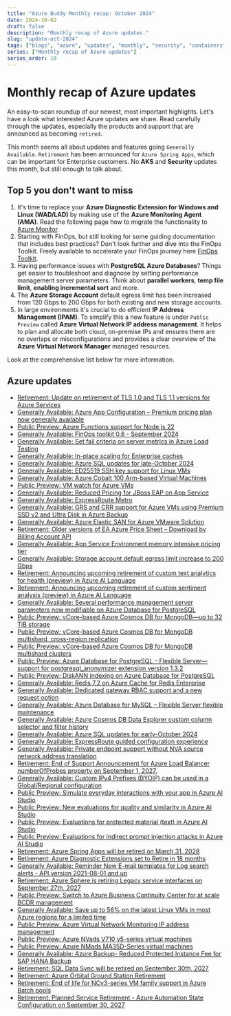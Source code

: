 ```yaml
---
title: "Azure Buddy Monthly recap: October 2024"
date: 2024-10-02
draft: false
description: "Monthly recap of Azure updates."
slug: "update-oct-2024"
tags: ["blogs", "azure", "updates", "monthly", "security", "containers", "management"]
series: ["Monthly recap of Azure updates"]
series_order: 10
---
```


# Monthly recap of Azure updates 

An easy-to-scan roundup of our newest, most important highlights. Let's have a look what interested Azure updates are share. Read carefully through the updates, especially the products and support that are announced as becoming `retired`.

This month seems all about updates and features going `Generally Available`. `Retirement` has been announced for `Azure Spring Apps`, which can be important for Enterprise customers. No **AKS** and **Security** updates this month, but still enough to talk about.

## Top 5 you don't want to miss

1. It's time to replace your **Azure Diagnostic Extension for Windows and Linux (WAD/LAD)** by making use of the **Azure Monitoring Agent (AMA)**. Read the following page how to migrate the functionality to [Azure Monitor](https://learn.microsoft.com/en-us/azure/azure-monitor/agents/diagnostics-extension-overview).
2. Starting with FinOps, but still looking for some guiding documentation that includes best practices? Don't look further and dive into the FinOps Toolkit. Freely available to accelerate your FinOps journey here [FinOps Toolkit](https://microsoft.github.io/finops-toolkit/).
3. Having performance issues with **PostgreSQL Azure Databases**? Things get easier to troubleshoot and diagnose by setting performance management server parameters. Think about **parallel workers**, **temp file limit**, **enabling incremental sort** and more.
4. The **Azure Storage Account** default egress limit has been increased from 120 Gbps to 200 Gbps for both existing and new storage accounts.
5. In large environments it's crucial to do efficient **IP Address Management (IPAM)**. To simplify this a new feature is under `Public Preview` called **Azure Virtual Network IP address management**. It helps to plan and allocate both cloud, on-premise IPs and ensures there are no overlaps or misconfigurations and provides a clear overview of the **Azure Virtual Network Manager** managed resources.

Look at the comprehensive list below for more information.

## Azure updates

- [Retirement: Update on retirement of TLS 1.0 and TLS 1.1 versions for Azure Services](https://azure.microsoft.com/en-us/updates/v2/Update-retirement-TLS1-0-TLS1-1-versions-Azure-Services)
- [Generally Available: Azure App Configuration – Premium pricing plan now generally available](https://azure.microsoft.com/en-us/updates/v2/Azure-App-Configuration-Premium-pricing-plan-now-generally-available)
- [Public Preview: Azure Functions support for Node.js 22](https://azure.microsoft.com/en-us/updates/v2/Azure-Functions-support-for-Nodejs-22)
- [Generally Available: FinOps toolkit 0.6 - September 2024](https://azure.microsoft.com/en-us/updates/v2/FinOps-toolkit-0-6-September-2024)
- [Generally Available: Set fail criteria on server metrics in Azure Load Testing](https://azure.microsoft.com/en-us/updates/v2/fail-criteria-on-server-metrics-in-MALT)
- [Generally Available: In-place scaling for Enterprise caches](https://azure.microsoft.com/en-us/updates/v2/In-place-scaling-for-Enterprise-caches)
- [Generally Available: Azure SQL updates for late-October 2024](https://azure.microsoft.com/en-us/updates/v2/Azure-SQL-updates-for-late-October-2024)
- [Generally Available: ED25519 SSH key support for Linux VMs](https://azure.microsoft.com/en-us/updates/v2/linux-sssh-ed25519)
- [Generally Available: Azure Cobalt 100 Arm-based Virtual Machines](https://azure.microsoft.com/en-us/updates/v2/Azure-Cobalt-100-Arm-based-Virtual-Machines)
- [Public Preview: VM watch for Azure VMs](https://azure.microsoft.com/en-us/updates/v2/VM-watch-on-Azure-VMs)
- [Generally Available: Reduced Pricing for JBoss EAP on App Service](https://azure.microsoft.com/en-us/updates/v2/Reduced-Pricing-for-JBoss-EAP-on-App-Service)
- [Generally Available: ExpressRoute Metro](https://azure.microsoft.com/en-us/updates/v2/Ermetro-ga-announcement)
- [Generally Available: GRS and CRR support for Azure VMs using Premium SSD v2 and Ultra Disk in Azure Backup](https://azure.microsoft.com/en-us/updates/v2/AzBackupGrsForPv2Ultra)
- [Generally Available: Azure Elastic SAN for Azure VMware Solution](https://azure.microsoft.com/en-us/updates/v2/AzureElasticSAN-for-AVS)
- [Retirement: Older versions of EA Azure Price Sheet – Download by Billing Account API](https://azure.microsoft.com/en-us/updates/v2/Cost-Management-Download-by-Billing-Account-API-version-retirement)
- [Generally Available: App Service Environment memory intensive pricing tier](https://azure.microsoft.com/en-us/updates/v2/Announcing-App-Service-Environment-Memory-Intensive-Pricing-Tier)
- [Generally Available: Storage account default egress limit increase to 200 Gbps](https://azure.microsoft.com/en-us/updates/v2/Storage-account-default-egress-limit-increase-to-200-Gbps)
- [Retirement: Announcing upcoming retirement of custom text analytics for health (preview) in Azure AI Language](https://azure.microsoft.com/en-us/updates/v2/custom-text-analytics-for-health-retirement)
- [Retirement: Announcing upcoming retirement of custom sentiment analysis (preview) in Azure AI Language](https://azure.microsoft.com/en-us/updates/v2/custom-sentiment-analysis-retirement)
- [Generally Available: Several performance management server parameters now modifiable on Azure Database for PostgreSQL](https://azure.microsoft.com/en-us/updates/v2/performance-management-server-parameters-now-modifiable-on-Azure-Database-for-PostgreSQL)
- [Public Preview: vCore-based Azure Cosmos DB for MongoDB—up to 32 TiB storage](https://azure.microsoft.com/en-us/updates/v2/vCore-based-Azure-Cosmos-DB-for-MongoDB-up-to-32-TiB-storage)
- [Public Preview: vCore-based Azure Cosmos DB for MongoDB multishard, cross-region replication](https://azure.microsoft.com/en-us/updates/v2/mdb-vcore-repl)
- [Public Preview: vCore-based Azure Cosmos DB for MongoDB multishard clusters](https://azure.microsoft.com/en-us/updates/v2/mdb-vcore-sharding)
- [Public Preview: Azure Database for PostgreSQL – Flexible Server—support for postgresql_anonymizer extension version 1.3.2](https://azure.microsoft.com/en-us/updates/v2/Azure-Database-for-PostgreSQL-support-for-postgresql-anonymizer)
- [Public Preview: DiskANN indexing on Azure Database for PostgreSQL](https://azure.microsoft.com/en-us/updates/v2/DiskANN-indexing-on-Azure-Database-for-PostgreSQL)
- [Generally Available: Redis 7.2 on Azure Cache for Redis Enterprise](https://azure.microsoft.com/en-us/updates/v2/Redis-7-2-on-Azure-Cache-for-Redis-Enterprise)
- [Generally Available: Dedicated gateway RBAC support and a new request option](https://azure.microsoft.com/en-us/updates/v2/Dedicated-gateway-RBAC-support-and-a-new-request-option)
- [Generally Available: Azure Database for MySQL – Flexible Server flexible maintenance](https://azure.microsoft.com/en-us/updates/v2/Azure-Database-for-MySQL-Flexible-Server-flexible-maintenance)
- [Generally Available: Azure Cosmos DB Data Explorer custom column selector and filter history](https://azure.microsoft.com/en-us/updates/v2/Azure-Cosmos-DB-Data-Explorer-custom-column-selector)
- [Generally Available: Azure SQL updates for early-October 2024](https://azure.microsoft.com/en-us/updates/v2/Azure-SQL-updates-for-early-October-2024)
- [Generally Available: ExpressRoute guided configuration experience](https://azure.microsoft.com/en-us/updates/v2/ExpressRoute-guided-configuration-experience)
- [Generally Available: Private endpoint support without NVA source network address translation](https://azure.microsoft.com/en-us/updates/v2/generally-available-Private-endpoint-support-without-NVA-source-network-address-translation)
- [Retirement: End of Support Announcement for Azure Load Balancer numberOfProbes property on September 1, 2027.](https://azure.microsoft.com/en-us/updates/v2/End-of-Support-Announcement-for-Azure-Load-Balancer-numberOfProbes-property-on-1-September-2027)
- [Generally Available: Custom IPv4 Prefixes (BYOIP) can be used in a Global/Regional configuration](https://azure.microsoft.com/en-us/updates/v2/Custom-IPv4-Prefixes-BYOIP-can-be-used-in-a-Global-Regional-configuration)
- [Public Preview: Simulate everyday interactions with your app in Azure AI Studio](https://azure.microsoft.com/en-us/updates/v2/Simulate-everyday-interactions-with-your-GenAI-App-Public-Preview)
- [Public Preview: New evaluations for quality and similarity in Azure AI Studio](https://azure.microsoft.com/en-us/updates/v2/ROUGE-BLEU-METEOR-GLEU-Evaluations-Public-Preview)
- [Public Preview: Evaluations for protected material (text) in Azure AI Studio](https://azure.microsoft.com/en-us/updates/v2/Protected-Material-Text-Evaluations-Public-Preview)
- [Public Preview: Evaluations for indirect prompt injection attacks in Azure AI Studio](https://azure.microsoft.com/en-us/updates/v2/XPIA-Evaluations-Public-Preview)
- [Retirement: Azure Spring Apps will be retired on March 31, 2028](https://azure.microsoft.com/en-us/updates/v2/Azure-Spring-Apps-will-be-retired-on-March-31-2028)
- [Retirement: Azure Diagnostic Extensions set to Retire in 18 months](https://azure.microsoft.com/en-us/updates/v2/Azure-Diagnostics-Extensions-retiring-march-31-2026)
- [Generally Available: Reminder New E-mail templates for Log search alerts - API version 2021-08-01 and up](https://azure.microsoft.com/en-us/updates/v2/Azure-Alerts-LSA-Email-template-reminder)
- [Retirement: Azure Sphere is retiring Legacy service interfaces on September 27th, 2027](https://azure.microsoft.com/en-us/updates/v2/Azure-Sphere-Legacy-Interface-Retirement)
- [Public Preview: Switch to Azure Business Continuity Center for at scale BCDR management](https://azure.microsoft.com/en-us/updates/v2/Switch-to-Azure-Business-Continuity-Center-for-your-at-scale-BCDR-management-needs)
- [Generally Available: Save up to 56% on the latest Linux VMs in most Azure regions for a limited time](https://azure.microsoft.com/en-us/updates/v2/Linux-VM-promotional-offer)
- [Public Preview: Azure Virtual Network Monitoring IP address management](https://azure.microsoft.com/en-us/updates/v2/Introducing-the-Public-Preview-of-AVNM-IPAM)
- [Public Preview: Azure NVads V710 v5-series virtual machines](https://azure.microsoft.com/en-us/updates/v2/Public-preview-Azure-NVads-V710-v5-series-virtual-machines)
- [Public Preview: Azure NMads MA35D-Series virtual machines](https://azure.microsoft.com/en-us/updates/v2/Public-preview-Azure-NMads-MA35D-Series-virtual-machines)
- [Generally Available: Azure Backup- Reduced Protected Instance Fee for SAP HANA Backup](https://azure.microsoft.com/en-us/updates/v2/Azure-Backup-Reduced-Protected-Instance-Fees-HANA-Backup)
- [Retirement: SQL Data Sync will be retired on September 30th, 2027](https://azure.microsoft.com/en-us/updates/v2/SQL-Data-Sync-Retirement)
- [Retirement: Azure Orbital Ground Station Retirement](https://azure.microsoft.com/en-us/updates/v2/Azure-Orbital-Ground-Station-Retirement)
- [Retirement: End of life for NCv3-series VM family support in Azure Batch pools](https://azure.microsoft.com/en-us/updates/v2/NCv3-series-VM-family-support-in-azure-batch-pools-retirement)
- [Retirement: Planned Service Retirement - Azure Automation State Configuration on September 30, 2027](https://azure.microsoft.com/en-us/updates/v2/Planned-Service-Retirement-Azure-Automation-State-Configuration-16-September-2027)
